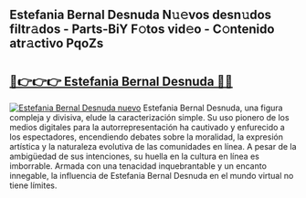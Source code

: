 ## Estefania Bernal Desnuda N𝚞𝚎vos desn𝚞dos filtr𝚊dos - Parts-BiY F𝚘tos vid𝚎o - C𝚘ntenido atr𝚊ctivo PqoZs

# <h2><a href="http://mb2ojnq.tromn.icu/?c=Estefania+Bernal+Desnuda">🔗👉👉👉 Estefania Bernal Desnuda 🔗🔗</a></h2>

[![Estefania Bernal Desnuda nuevo](https://i.imgur.com/pEAQMta.gif)](http://mb2ojnq.tromn.icu/?c=Estefania+Bernal+Desnuda)
Estefania Bernal Desnuda, una figura compleja y divisiva, elude la caracterización simple. Su uso pionero de los medios digitales para la autorrepresentación ha cautivado y enfurecido a los espectadores, encendiendo debates sobre la moralidad, la expresión artística y la naturaleza evolutiva de las comunidades en línea. A pesar de la ambigüedad de sus intenciones, su huella en la cultura en línea es imborrable. Armada con una tenacidad inquebrantable y un encanto innegable, la influencia de Estefania Bernal Desnuda en el mundo virtual no tiene límites.
